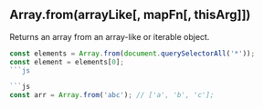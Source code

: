 ## Array.from(arrayLike[, mapFn[, thisArg]])

Returns an array from an array-like or iterable object.

```js
const elements = Array.from(document.querySelectorAll('*'));
const element = elements[0];
```js

```js
const arr = Array.from('abc'); // ['a', 'b', 'c'];
```
